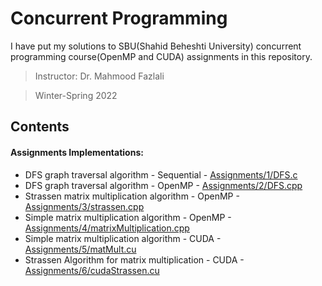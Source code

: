 # Concurrent Programming

I have put my solutions to SBU(Shahid Beheshti University) concurrent programming course(OpenMP and CUDA) assignments in this repository.
 > Instructor: Dr. Mahmood Fazlali

 > Winter-Spring 2022


## Contents

#### Assignments Implementations:
 * DFS graph traversal algorithm - Sequential - [Assignments/1/DFS.c](https://github.com/WuedK/Concurrent_Programming_SBU_2022/blob/main/Assignments/1/DFS.c)
 * DFS graph traversal algorithm - OpenMP - [Assignments/2/DFS.cpp](https://github.com/WuedK/Concurrent_Programming_SBU_2022/blob/main/Assignments/2/DFS.cpp)
 * Strassen matrix multiplication algorithm - OpenMP - [Assignments/3/strassen.cpp](https://github.com/WuedK/Concurrent_Programming_SBU_2022/blob/main/Assignments/3/strassen.cpp)
 * Simple matrix multiplication algorithm - OpenMP - [Assignments/4/matrixMultiplication.cpp](https://github.com/WuedK/Concurrent_Programming_SBU_2022/blob/main/Assignments/4/matrixMultiplication.cpp)
 * Simple matrix multiplication algorithm - CUDA - [Assignments/5/matMult.cu](https://github.com/WuedK/Concurrent_Programming_SBU_2022/blob/main/Assignments/5/matMult.cu)
 * Strassen Algorithm for matrix multiplication - CUDA - [Assignments/6/cudaStrassen.cu](https://github.com/WuedK/Concurrent_Programming_SBU_2022/blob/main/Assignments/6/cudaStrassen.cu)
